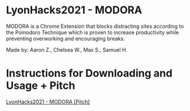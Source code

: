 # LyonHacks2021 - MODORA

MODORA is a Chrome Extension that blocks distracting sites according to the Pomodoro Technique which is proven to increase productivity while preventing overworking and encouraging breaks. 

Made by: Aaron Z., Chelsea W., Max S., Samuel H.

# Instructions for Downloading and Usage + Pitch

[LyonHacks2021 - MODORA [Pitch]](https://docs.google.com/presentation/d/1DHqMQLYiGRoJOVRQKanE_odrVQ2AQ8VPxmpOIqOyPTY/edit?usp=sharing)
 
